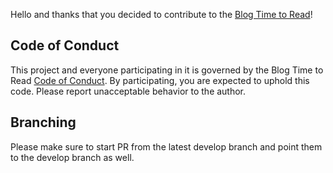 Hello and thanks that you decided to contribute to the [Blog Time to Read](https://github.com/GinoPane/oc-blogtimetoread-plugin)!

## Code of Conduct

This project and everyone participating in it is governed by the Blog Time to Read [Code of Conduct](CODE_OF_CONDUCT.md). By participating, you are expected to uphold this code. Please report unacceptable behavior to the author.

## Branching

Please make sure to start PR from the latest develop branch and point them to the develop branch as well.
